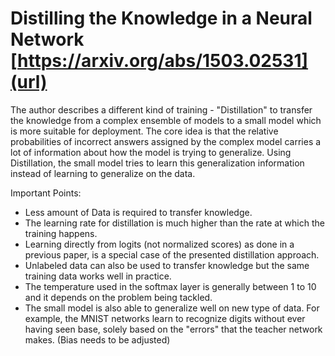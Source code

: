# Distilling the Knowledge in a Neural Network [https://arxiv.org/abs/1503.02531](url)

The author describes a different kind of training - "Distillation" to transfer the knowledge from
a complex ensemble of models to a small model which is more suitable for deployment. The core idea is that the relative probabilities of incorrect answers assigned by the complex model carries a lot of information about how the model is trying to generalize. Using Distillation, the small model tries to learn this generalization information instead of learning to generalize on the data. 

Important Points:

-  Less amount of Data is required to transfer knowledge.
-  The learning rate for distillation is much higher than the rate at which the training happens.
-  Learning directly from logits (not normalized scores) as done in a previous paper, is a special case of the presented distillation approach.
- Unlabeled data can also be used to transfer knowledge but the same training data works well in practice.
-  The temperature used in the softmax layer is generally between 1 to 10 and it depends on the problem being tackled.
-  The small model is also able to generalize well on new type of data. For example, the MNIST networks learn to recognize digits without ever having seen base, solely based on the "errors" that the teacher network makes. (Bias needs to be adjusted)
